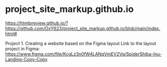 # project_site_markup.github.io

https://htmlpreview.github.io/?https://github.com/OxY623/project_site_markup.github.io/blob/main/index.html#

Project 1. Creating a website based on the Figma layout
Link to the layout project in Figma: https://www.figma.com/file/KcgLz3n0fW4LANqVmEV2Vq/SpiderShiba-Inu-Landing-Copy-Copy
